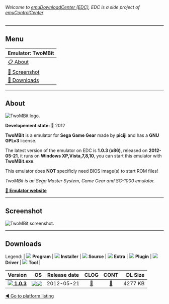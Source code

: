 ###### Welcome to [emuDownloadCenter (EDC)](https://github.com/PhoenixInteractiveNL/emuDownloadCenter/wiki/), EDC is a side project of [emuControlCenter](https://github.com/PhoenixInteractiveNL/emuControlCenter/wiki/)
***
## Menu
| **Emulator: TwoMBit** |
|:---------|
| [:clipboard: About](#about) |
| [:sunrise: Screenshot](#screenshot) |
| [:floppy_disk: Downloads](#downloads) |
***
## About
![](https://github.com/PhoenixInteractiveNL/emuDownloadCenter/wiki/images_emulator/twombit_logo_200.jpg "TwoMBit logo.")

**Developement state:** :red_circle: 2012

**TwoMBit** is a emulator for **Sega Game Gear** made by **piciji** and has a **GNU GPLv3** license.

The latest version of the emulator on EDC is **1.0.3 (x86)**, released on **2012-05-21**, it runs on **Windows XP,Vista,7,8,10**, you can start this emulator with **TwoMBit.exe**.

This emulator does **NOT** specificly need BIOS image(s) to start ROM files!

_TwoMBit is an Sega Master System, Game Gear and SG-1000 emulator._

[:link: **Emulator website**](http://sourceforge.net/projects/twombit/)
***
## Screenshot
![](https://raw.githubusercontent.com/PhoenixInteractiveNL/emuDownloadCenter/master/hooks/twombit/emulator_screen_01.jpg "TwoMBit screenshot.")
***
## Downloads
Legend: | 
![](https://raw.githubusercontent.com/wiki/PhoenixInteractiveNL/emuDownloadCenter/images_misc/icon_program_24.png) **Program** | 
![](https://raw.githubusercontent.com/wiki/PhoenixInteractiveNL/emuDownloadCenter/images_misc/icon_installer_24.png) **Installer** | 
![](https://raw.githubusercontent.com/wiki/PhoenixInteractiveNL/emuDownloadCenter/images_misc/icon_source_code_24.png) **Source** | 
![](https://raw.githubusercontent.com/wiki/PhoenixInteractiveNL/emuDownloadCenter/images_misc/icon_extra_24.png) **Extra** | 
![](https://raw.githubusercontent.com/wiki/PhoenixInteractiveNL/emuDownloadCenter/images_misc/icon_plugin_24.png) **Plugin** | 
![](https://raw.githubusercontent.com/wiki/PhoenixInteractiveNL/emuDownloadCenter/images_misc/icon_driver_24.png) **Driver** | 
![](https://raw.githubusercontent.com/wiki/PhoenixInteractiveNL/emuDownloadCenter/images_misc/icon_tool_24.png) **Tool** | 
 
| Version | OS | Release date | CLOG | CONT | DL Size |
|:--------|---:|:------------:|:----:|:----:|--------:|
| [![](https://raw.githubusercontent.com/wiki/PhoenixInteractiveNL/emuDownloadCenter/images_misc/icon_program_24.png) **1.0.3**](https://github.com/PhoenixInteractiveNL/edc-repo0003/raw/master/twombit/1.0.3.7z) | ![](https://raw.githubusercontent.com/wiki/PhoenixInteractiveNL/emuDownloadCenter/images_misc/logo_windows_24.png)![](https://raw.githubusercontent.com/wiki/PhoenixInteractiveNL/emuDownloadCenter/images_misc/icon_32-bit_24.png) | 2012-05-21 | [:page_facing_up:](https://github.com/PhoenixInteractiveNL/edc-repo0003/blob/master/twombit/1.0.3_changelog.txt) | [:mag_right:](https://github.com/PhoenixInteractiveNL/edc-repo0003/blob/master/twombit/1.0.3_contents.txt) | 4277 KB |

[:arrow_backward: Go to platform listing](https://github.com/PhoenixInteractiveNL/emuDownloadCenter/wiki/EDC-Platform-List)
